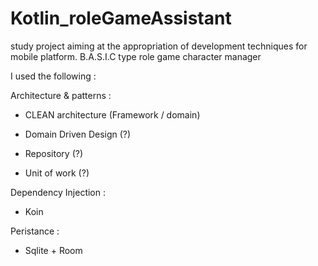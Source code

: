 # Kotlin_roleGameAssistant

study project aiming at the appropriation of development techniques for mobile platform.
B.A.S.I.C type role game character manager

I used the following :

Architecture & patterns : 
- CLEAN architecture (Framework / domain)

- Domain Driven Design (?)
- Repository (?)
- Unit of work (?)

Dependency Injection : 
- Koin

Peristance : 
- Sqlite + Room

